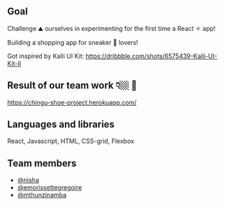 ## Goal

Challenge ⛰️ ourselves in experimenting for the first time a React ⚛️ app!

Building a shopping app for sneaker 👟 lovers!

Got inspired by Kalli UI Kit: https://dribbble.com/shots/6575439-Kalli-UI-Kit-II

## Result of our team work 👇🏼 🎉

https://chingu-shoe-project.herokuapp.com/

## Languages and libraries

React, Javascript, HTML, CSS-grid, Flexbox

## Team members

- [@nisha](https://github.com/NishaVijai)
- [@emorissettegregoire](https://github.com/emorissettegregoire)
- [@mthunzinamba](https://github.com/MthunziNamba)
